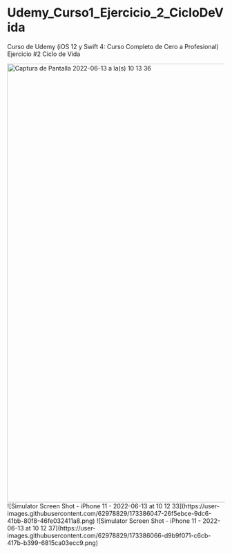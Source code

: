 # Udemy_Curso1_Ejercicio_2_CicloDeVida
Curso de Udemy (iOS 12 y Swift 4: Curso Completo de Cero a Profesional) Ejercicio #2 Ciclo de Vida

<img width="1015" alt="Captura de Pantalla 2022-06-13 a la(s) 10 13 36" src="https://user-images.githubusercontent.com/62978829/173386643-6482b784-d7fa-4ab8-9e4c-53cecfd89073.png">
![Simulator Screen Shot - iPhone 11 - 2022-06-13 at 10 12 33](https://user-images.githubusercontent.com/62978829/173386047-26f5ebce-9dc6-41bb-80f8-46fe032411a8.png)
![Simulator Screen Shot - iPhone 11 - 2022-06-13 at 10 12 37](https://user-images.githubusercontent.com/62978829/173386066-d9b9f071-c6cb-417b-b399-6815ca03ecc9.png)
